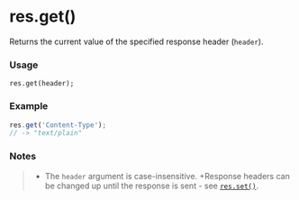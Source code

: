 # res.get()

Returns the current value of the specified response header (`header`).

### Usage
```usage
res.get(header);
```

### Example
```javascript
res.get('Content-Type');
// -> "text/plain"
```

### Notes
>+ The `header` argument is case-insensitive.
>+Response headers can be changed up until the response is sent - see [`res.set()`](https://sailsjs.com/documentation/reference/response-res/res-set).














<docmeta name="displayName" value="res.get()">
<docmeta name="pageType" value="method">

